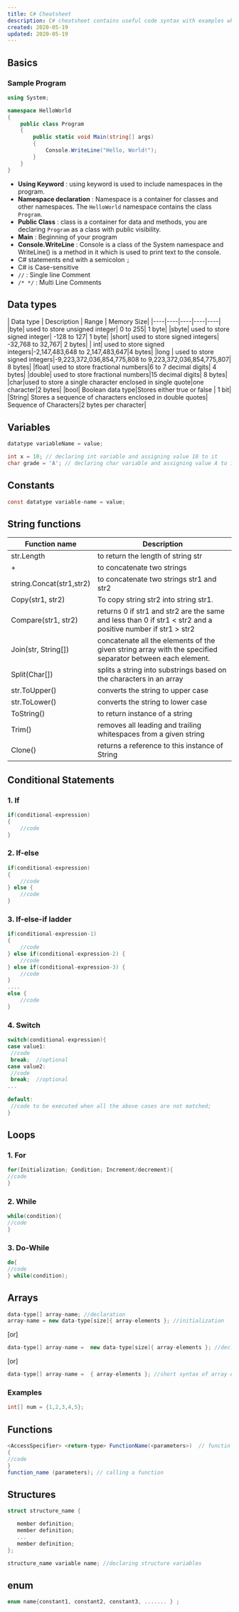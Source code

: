 ```yaml
---
title: C# Cheatsheet 
description: C# cheatsheet contains useful code syntax with examples which is handy while coding.
created: 2020-05-19
updated: 2020-05-19
---
```


## Basics

### Sample Program

```c#
using System;

namespace HelloWorld
{
	public class Program
	{
		public static void Main(string[] args)
		{
			Console.WriteLine("Hello, World!");
		}
	}
}
```
* **Using Keyword** : using keyword is used to include namespaces in the program. 
* **Namespace declaration** : Namespace is a container for classes and other namespaces. The `HelloWorld` namespace contains the class `Program`.
* **Public Class** : class is a container for data and methods, you are declaring `Program` as a class with public visibility.
* **Main** : Beginning of your program
* **Console.WriteLine** : Console is a class of the System namespace and WriteLine() is a method in it which is used to print text to the console.
* C# statements end with a semicolon `;`
* C# is Case-sensitive
* `//` : Single line Comment
* `/* */` : Multi Line Comments

## Data types

| Data type | Description | Range | Memory Size|
|----|----|----|----|----|
|byte|	used to store unsigned integer|	0 to 255| 1 byte|
|sbyte|	used to store signed integer|	-128 to 127| 1 byte|
|short|	used to store signed integers|	-32,768 to 32,767| 2 bytes|
| int| used to store signed integers|-2,147,483,648 to 2,147,483,647|4 bytes| 
|long | used to store signed integers|-9,223,372,036,854,775,808 to 9,223,372,036,854,775,807| 8 bytes|
|float| used to store fractional numbers|6 to 7 decimal digits| 4 bytes|
|double| used to store fractional numbers|15 decimal digits| 8 bytes|
|char|used to store a single character enclosed in single quote|one character|2 bytes|
|bool| Boolean data type|Stores either true or false | 1 bit|
|String| Stores a sequence of characters enclosed in double quotes| Sequence of Characters|2 bytes per character|

## Variables

```c#
datatype variableName = value;
```
```c#
int x = 10; // declaring int variable and assigning value 10 to it
char grade = 'A'; // declaring char variable and assigning value A to it
```

## Constants

```c
const datatype variable-name = value;
```

## String functions
| Function name | Description|
|----|----|
|str.Length| to return the length of string str|
|+| to concatenate two strings|
|string.Concat(str1,str2)| to concatenate two strings str1 and str2|
|Copy(str1, str2)| To copy string str2 into string str1.|
|Compare(str1, str2)| returns 0 if str1 and str2 are the same and less than 0 if str1 < str2 and a positive number if str1 > str2|
|Join(str, String[])| concatenate all the elements of the given string array with the specified separator between each element.|
|Split(Char[])| splits a string into substrings based on the characters in an array|
|str.ToUpper()| converts the string to upper case|
|str.ToLower()| converts the string to lower case|
|ToString()| to return instance of a string|
|Trim()| removes all leading and trailing whitespaces from a given string|
|Clone()| returns a reference to this instance of String|


## Conditional Statements

### 1. If
```c
if(conditional-expression)
{
    //code
}
```
### 2. If-else

```c
if(conditional-expression)
{
    //code
} else {
    //code
}
```
### 3. If-else-if ladder

```c
if(conditional-expression-1)
{
    //code
} else if(conditional-expression-2) {
    //code
} else if(conditional-expression-3) {
    //code
}
....
else {
    //code
}
```
### 4. Switch

```c
switch(conditional-expression){    
case value1:    
 //code    
 break;  //optional  
case value2:    
 //code    
 break;  //optional  
...    
    
default:     
 //code to be executed when all the above cases are not matched;    
} 
```
## Loops

### 1. For
```c
for(Initialization; Condition; Increment/decrement){  
//code  
} 
```
### 2. While
```c
while(condition){  
//code 
}  
```
### 3. Do-While
```c
do{  
//code 
} while(condition); 
```
## Arrays
```c#
data-type[] array-name; //declaration
array-name = new data-type[size]{ array-elements }; //initialization
```
[or]

```c#
data-type[] array-name =  new data-type[size]{ array-elements }; //declaration and initialization
```
[or]

```c#
data-type[] array-name =  { array-elements }; //short syntax of array declaration and initialization
```
### Examples

```c
int[] num = {1,2,3,4,5};
```
## Functions

```c#
<AccessSpecifier> <return-type> FunctionName(<parameters>)  // functin definition
{  
//code
}
function_name (parameters); // calling a function
```
## Structures

```c
struct structure_name {

   member definition;
   member definition;
   ...
   member definition;
}; 

structure_name variable name; //declaring structure variables
```
## enum

```c#
enum name{constant1, constant2, constant3, ....... } ;
```